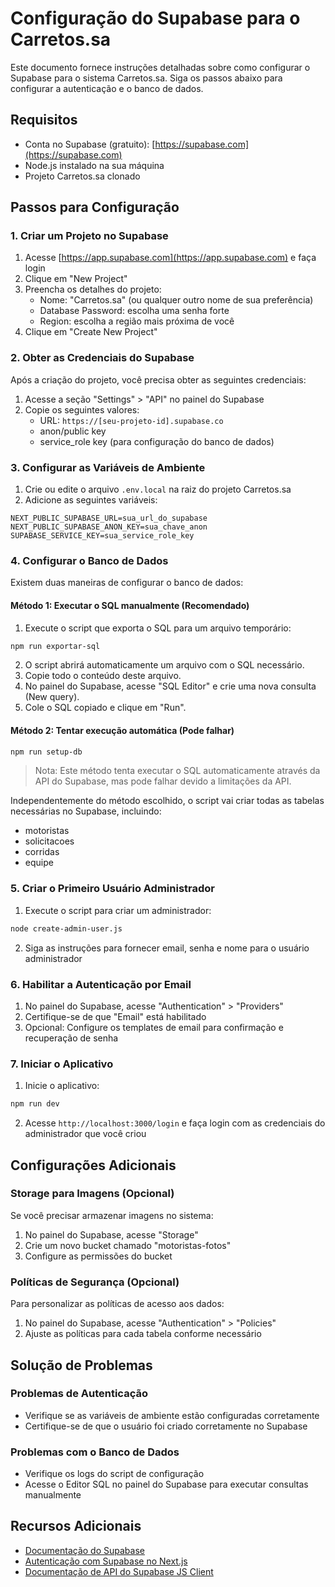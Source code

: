 # Configuração do Supabase para o Carretos.sa

Este documento fornece instruções detalhadas sobre como configurar o Supabase para o sistema Carretos.sa. Siga os passos abaixo para configurar a autenticação e o banco de dados.

## Requisitos

- Conta no Supabase (gratuito): [https://supabase.com](https://supabase.com)
- Node.js instalado na sua máquina
- Projeto Carretos.sa clonado

## Passos para Configuração

### 1. Criar um Projeto no Supabase

1. Acesse [https://app.supabase.com](https://app.supabase.com) e faça login
2. Clique em "New Project"
3. Preencha os detalhes do projeto:
   - Nome: "Carretos.sa" (ou qualquer outro nome de sua preferência)
   - Database Password: escolha uma senha forte
   - Region: escolha a região mais próxima de você
4. Clique em "Create New Project"

### 2. Obter as Credenciais do Supabase

Após a criação do projeto, você precisa obter as seguintes credenciais:

1. Acesse a seção "Settings" > "API" no painel do Supabase
2. Copie os seguintes valores:
   - URL: `https://[seu-projeto-id].supabase.co`
   - anon/public key
   - service_role key (para configuração do banco de dados)

### 3. Configurar as Variáveis de Ambiente

1. Crie ou edite o arquivo `.env.local` na raiz do projeto Carretos.sa
2. Adicione as seguintes variáveis:

```
NEXT_PUBLIC_SUPABASE_URL=sua_url_do_supabase
NEXT_PUBLIC_SUPABASE_ANON_KEY=sua_chave_anon
SUPABASE_SERVICE_KEY=sua_service_role_key
```

### 4. Configurar o Banco de Dados

Existem duas maneiras de configurar o banco de dados:

#### Método 1: Executar o SQL manualmente (Recomendado)

1. Execute o script que exporta o SQL para um arquivo temporário:

```bash
npm run exportar-sql
```

2. O script abrirá automaticamente um arquivo com o SQL necessário.
3. Copie todo o conteúdo deste arquivo.
4. No painel do Supabase, acesse "SQL Editor" e crie uma nova consulta (New query).
5. Cole o SQL copiado e clique em "Run".

#### Método 2: Tentar execução automática (Pode falhar)

```bash
npm run setup-db
```

> Nota: Este método tenta executar o SQL automaticamente através da API do Supabase, mas pode falhar devido a limitações da API.

Independentemente do método escolhido, o script vai criar todas as tabelas necessárias no Supabase, incluindo:
- motoristas
- solicitacoes
- corridas
- equipe

### 5. Criar o Primeiro Usuário Administrador

1. Execute o script para criar um administrador:

```bash
node create-admin-user.js
```

2. Siga as instruções para fornecer email, senha e nome para o usuário administrador

### 6. Habilitar a Autenticação por Email

1. No painel do Supabase, acesse "Authentication" > "Providers"
2. Certifique-se de que "Email" está habilitado
3. Opcional: Configure os templates de email para confirmação e recuperação de senha

### 7. Iniciar o Aplicativo

1. Inicie o aplicativo:

```bash
npm run dev
```

2. Acesse `http://localhost:3000/login` e faça login com as credenciais do administrador que você criou

## Configurações Adicionais

### Storage para Imagens (Opcional)

Se você precisar armazenar imagens no sistema:

1. No painel do Supabase, acesse "Storage"
2. Crie um novo bucket chamado "motoristas-fotos"
3. Configure as permissões do bucket

### Políticas de Segurança (Opcional)

Para personalizar as políticas de acesso aos dados:

1. No painel do Supabase, acesse "Authentication" > "Policies"
2. Ajuste as políticas para cada tabela conforme necessário

## Solução de Problemas

### Problemas de Autenticação

- Verifique se as variáveis de ambiente estão configuradas corretamente
- Certifique-se de que o usuário foi criado corretamente no Supabase

### Problemas com o Banco de Dados

- Verifique os logs do script de configuração
- Acesse o Editor SQL no painel do Supabase para executar consultas manualmente

## Recursos Adicionais

- [Documentação do Supabase](https://supabase.com/docs)
- [Autenticação com Supabase no Next.js](https://supabase.com/docs/guides/auth/auth-helpers/nextjs)
- [Documentação de API do Supabase JS Client](https://supabase.com/docs/reference/javascript/introduction)
